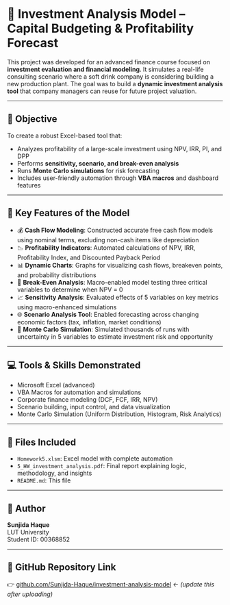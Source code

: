 # 💼 Investment Analysis Model – Capital Budgeting & Profitability Forecast

This project was developed for an advanced finance course focused on **investment evaluation and financial modeling**. It simulates a real-life consulting scenario where a soft drink company is considering building a new production plant. The goal was to build a **dynamic investment analysis tool** that company managers can reuse for future project valuation.

---

## 🎯 Objective

To create a robust Excel-based tool that:
- Analyzes profitability of a large-scale investment using NPV, IRR, PI, and DPP
- Performs **sensitivity, scenario, and break-even analysis**
- Runs **Monte Carlo simulations** for risk forecasting
- Includes user-friendly automation through **VBA macros** and dashboard features

---

## 🧠 Key Features of the Model

- 💰 **Cash Flow Modeling**: Constructed accurate free cash flow models using nominal terms, excluding non-cash items like depreciation
- 📉 **Profitability Indicators**: Automated calculations of NPV, IRR, Profitability Index, and Discounted Payback Period
- 📊 **Dynamic Charts**: Graphs for visualizing cash flows, breakeven points, and probability distributions
- 🔁 **Break-Even Analysis**: Macro-enabled model testing three critical variables to determine when NPV = 0
- 📈 **Sensitivity Analysis**: Evaluated effects of 5 variables on key metrics using macro-enhanced simulations
- 🌐 **Scenario Analysis Tool**: Enabled forecasting across changing economic factors (tax, inflation, market conditions)
- 🎲 **Monte Carlo Simulation**: Simulated thousands of runs with uncertainty in 5 variables to estimate investment risk and opportunity

---

## 💻 Tools & Skills Demonstrated

- Microsoft Excel (advanced)
- VBA Macros for automation and simulations
- Corporate finance modeling (DCF, FCF, IRR, NPV)
- Scenario building, input control, and data visualization
- Monte Carlo Simulation (Uniform Distribution, Histogram, Risk Analytics)

---

## 📎 Files Included

- `Homework5.xlsm`: Excel model with complete automation
- `5_HW_investment_analysis.pdf`: Final report explaining logic, methodology, and insights
- `README.md`: This file

---

## 👤 Author

**Sunjida Haque**  
LUT University  
Student ID: 00368852

---

## 🔗 GitHub Repository Link

👉 [github.com/Sunjida-Haque/investment-analysis-model](https://github.com/Sunjida-Haque/investment-analysis-model) ← *(update this after uploading)*

